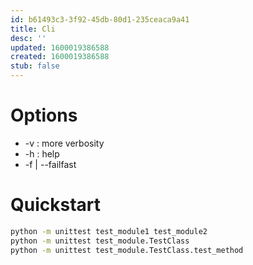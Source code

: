 ```yaml
---
id: b61493c3-3f92-45db-80d1-235ceaca9a41
title: Cli
desc: ''
updated: 1600019386588
created: 1600019386588
stub: false
---
```



# Options
- -v : more verbosity
- -h : help
- -f | --failfast
	
# Quickstart

```bash
python -m unittest test_module1 test_module2
python -m unittest test_module.TestClass
python -m unittest test_module.TestClass.test_method
	
```
